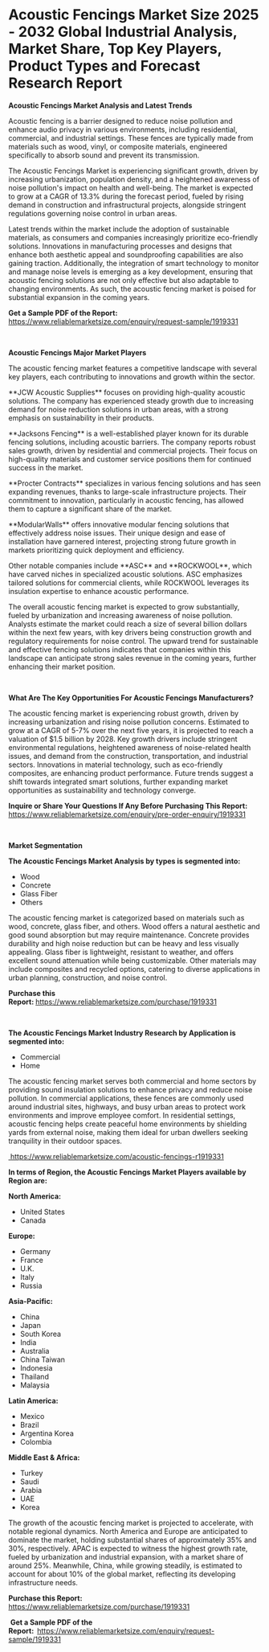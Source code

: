 <p><h1>Acoustic Fencings Market Size 2025 - 2032 Global Industrial Analysis, Market Share, Top Key Players, Product Types and Forecast Research Report</h1></p><p><strong>Acoustic Fencings Market Analysis and Latest Trends</strong></p>
<p><p>Acoustic fencing is a barrier designed to reduce noise pollution and enhance audio privacy in various environments, including residential, commercial, and industrial settings. These fences are typically made from materials such as wood, vinyl, or composite materials, engineered specifically to absorb sound and prevent its transmission. </p><p>The Acoustic Fencings Market is experiencing significant growth, driven by increasing urbanization, population density, and a heightened awareness of noise pollution's impact on health and well-being. The market is expected to grow at a CAGR of 13.3% during the forecast period, fueled by rising demand in construction and infrastructural projects, alongside stringent regulations governing noise control in urban areas.</p><p>Latest trends within the market include the adoption of sustainable materials, as consumers and companies increasingly prioritize eco-friendly solutions. Innovations in manufacturing processes and designs that enhance both aesthetic appeal and soundproofing capabilities are also gaining traction. Additionally, the integration of smart technology to monitor and manage noise levels is emerging as a key development, ensuring that acoustic fencing solutions are not only effective but also adaptable to changing environments. As such, the acoustic fencing market is poised for substantial expansion in the coming years.</p></p>
<p><strong>Get a Sample PDF of the Report:&nbsp;</strong> <a href="https://www.reliablemarketsize.com/enquiry/request-sample/1919331?utm_campaign=1991&utm_medium=2&utm_source=Github&utm_content=ia&utm_term=12042025&utm_id=acoustic-fencings">https://www.reliablemarketsize.com/enquiry/request-sample/1919331</a></p>
<p>&nbsp;</p>
<p><strong>Acoustic Fencings Major Market Players</strong></p>
<p><p>The acoustic fencing market features a competitive landscape with several key players, each contributing to innovations and growth within the sector. </p><p>**JCW Acoustic Supplies** focuses on providing high-quality acoustic solutions. The company has experienced steady growth due to increasing demand for noise reduction solutions in urban areas, with a strong emphasis on sustainability in their products.</p><p>**Jacksons Fencing** is a well-established player known for its durable fencing solutions, including acoustic barriers. The company reports robust sales growth, driven by residential and commercial projects. Their focus on high-quality materials and customer service positions them for continued success in the market.</p><p>**Procter Contracts** specializes in various fencing solutions and has seen expanding revenues, thanks to large-scale infrastructure projects. Their commitment to innovation, particularly in acoustic fencing, has allowed them to capture a significant share of the market.</p><p>**ModularWalls** offers innovative modular fencing solutions that effectively address noise issues. Their unique design and ease of installation have garnered interest, projecting strong future growth in markets prioritizing quick deployment and efficiency.</p><p>Other notable companies include **ASC** and **ROCKWOOL**, which have carved niches in specialized acoustic solutions. ASC emphasizes tailored solutions for commercial clients, while ROCKWOOL leverages its insulation expertise to enhance acoustic performance.</p><p>The overall acoustic fencing market is expected to grow substantially, fueled by urbanization and increasing awareness of noise pollution. Analysts estimate the market could reach a size of several billion dollars within the next few years, with key drivers being construction growth and regulatory requirements for noise control. The upward trend for sustainable and effective fencing solutions indicates that companies within this landscape can anticipate strong sales revenue in the coming years, further enhancing their market position.</p></p>
<p>&nbsp;</p>
<p><strong>What Are The Key Opportunities For Acoustic Fencings Manufacturers?</strong></p>
<p><p>The acoustic fencing market is experiencing robust growth, driven by increasing urbanization and rising noise pollution concerns. Estimated to grow at a CAGR of 5-7% over the next five years, it is projected to reach a valuation of $1.5 billion by 2028. Key growth drivers include stringent environmental regulations, heightened awareness of noise-related health issues, and demand from the construction, transportation, and industrial sectors. Innovations in material technology, such as eco-friendly composites, are enhancing product performance. Future trends suggest a shift towards integrated smart solutions, further expanding market opportunities as sustainability and technology converge.</p></p>
<p><strong>Inquire or Share Your Questions If Any Before Purchasing This Report:</strong> <a href="https://www.reliablemarketsize.com/enquiry/pre-order-enquiry/1919331?utm_campaign=1991&utm_medium=2&utm_source=Github&utm_content=ia&utm_term=12042025&utm_id=acoustic-fencings">https://www.reliablemarketsize.com/enquiry/pre-order-enquiry/1919331</a></p>
<p>&nbsp;</p>
<p><strong>Market Segmentation</strong></p>
<p><strong>The Acoustic Fencings Market Analysis by types is segmented into:</strong></p>
<p><ul><li>Wood</li><li>Concrete</li><li>Glass Fiber</li><li>Others</li></ul></p>
<p><p>The acoustic fencing market is categorized based on materials such as wood, concrete, glass fiber, and others. Wood offers a natural aesthetic and good sound absorption but may require maintenance. Concrete provides durability and high noise reduction but can be heavy and less visually appealing. Glass fiber is lightweight, resistant to weather, and offers excellent sound attenuation while being customizable. Other materials may include composites and recycled options, catering to diverse applications in urban planning, construction, and noise control.</p></p>
<p><strong>Purchase this Report:&nbsp;</strong><a href="https://www.reliablemarketsize.com/purchase/1919331?utm_campaign=1991&utm_medium=2&utm_source=Github&utm_content=ia&utm_term=12042025&utm_id=acoustic-fencings">https://www.reliablemarketsize.com/purchase/1919331</a></p>
<p>&nbsp;</p>
<p><strong>The Acoustic Fencings Market Industry Research by Application is segmented into:</strong></p>
<p><ul><li>Commercial</li><li>Home</li></ul></p>
<p><p>The acoustic fencing market serves both commercial and home sectors by providing sound insulation solutions to enhance privacy and reduce noise pollution. In commercial applications, these fences are commonly used around industrial sites, highways, and busy urban areas to protect work environments and improve employee comfort. In residential settings, acoustic fencing helps create peaceful home environments by shielding yards from external noise, making them ideal for urban dwellers seeking tranquility in their outdoor spaces.</p></p>
<p><a href="https://www.reliablemarketsize.com/acoustic-fencings-r1919331?utm_campaign=1991&utm_medium=2&utm_source=Github&utm_content=ia&utm_term=12042025&utm_id=acoustic-fencings">&nbsp;https://www.reliablemarketsize.com/acoustic-fencings-r1919331</a></p>
<p><strong>In terms of Region, the Acoustic Fencings Market Players available by Region are:</strong></p>
<p>
    <p> <strong> North America: </strong>
        <ul>
            <li>United States</li>
            <li>Canada</li>
        </ul>
        </p> 
    <p> <strong> Europe: </strong>
        <ul>
            <li>Germany</li>
            <li>France</li>
            <li>U.K.</li>
            <li>Italy</li>
            <li>Russia</li>
        </ul>
        </p> 
    <p> <strong> Asia-Pacific: </strong>
        <ul>
            <li>China</li>
            <li>Japan</li>
            <li>South Korea</li>
            <li>India</li>
            <li>Australia</li>
            <li>China Taiwan</li>
            <li>Indonesia</li>
            <li>Thailand</li>
            <li>Malaysia</li>
        </ul>
        </p> 
    <p> <strong> Latin America: </strong>
        <ul>
            <li>Mexico</li>
            <li>Brazil</li>
            <li>Argentina Korea</li>
            <li>Colombia</li>
        </ul>
        </p> 
    <p> <strong> Middle East & Africa: </strong>
        <ul>
            <li>Turkey</li>
            <li>Saudi</li>
            <li>Arabia</li>
            <li>UAE</li>
            <li>Korea</li>
        </ul>
    </p>
    </p>
<p><p>The growth of the acoustic fencing market is projected to accelerate, with notable regional dynamics. North America and Europe are anticipated to dominate the market, holding substantial shares of approximately 35% and 30%, respectively. APAC is expected to witness the highest growth rate, fueled by urbanization and industrial expansion, with a market share of around 25%. Meanwhile, China, while growing steadily, is estimated to account for about 10% of the global market, reflecting its developing infrastructure needs.</p></p>
<p><strong>Purchase this Report: </strong><a href="https://www.reliablemarketsize.com/purchase/1919331?utm_campaign=1991&utm_medium=2&utm_source=Github&utm_content=ia&utm_term=12042025&utm_id=acoustic-fencings">https://www.reliablemarketsize.com/purchase/1919331</a></p>
<p>&nbsp;<strong>Get a Sample PDF of the Report:&nbsp;&nbsp;</strong><a href="https://www.reliablemarketsize.com/enquiry/request-sample/1919331?utm_campaign=1991&utm_medium=2&utm_source=Github&utm_content=ia&utm_term=12042025&utm_id=acoustic-fencings">https://www.reliablemarketsize.com/enquiry/request-sample/1919331</a></p>
<p><strong></strong></p>
<p><p></p><p></p><p></p></p>